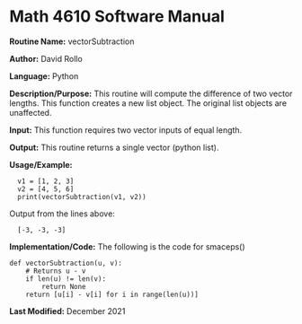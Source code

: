# Math 4610 Software Manual

**Routine Name:**           vectorSubtraction

**Author:** David Rollo

**Language:** Python

**Description/Purpose:** This routine will compute the difference of two vector lengths.
This function creates a new list object. The original list objects are unaffected.

**Input:** This function requires two vector inputs of equal length.

**Output:** This routine returns a single vector (python list).

**Usage/Example:**

      v1 = [1, 2, 3]
      v2 = [4, 5, 6]
      print(vectorSubtraction(v1, v2))


Output from the lines above:

      [-3, -3, -3]


**Implementation/Code:** The following is the code for smaceps()

    def vectorSubtraction(u, v):
        # Returns u - v
        if len(u) != len(v):
            return None
        return [u[i] - v[i] for i in range(len(u))]

**Last Modified:** December 2021